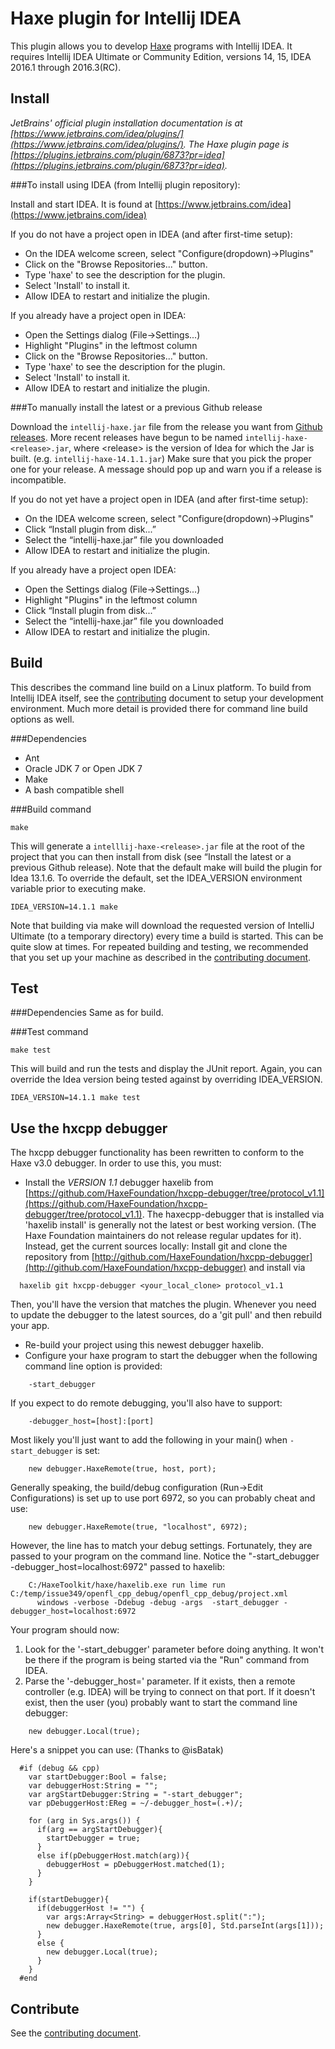 Haxe plugin for Intellij IDEA
======================================

This plugin allows you to develop [Haxe](http://haxe.org/) programs with Intellij IDEA.
It requires Intellij IDEA Ultimate or Community Edition, versions 14, 15, IDEA 2016.1 through 2016.3(RC).

Install
-------

*JetBrains' official plugin installation documentation is at [https://www.jetbrains.com/idea/plugins/](https://www.jetbrains.com/idea/plugins/).
The Haxe plugin page is [https://plugins.jetbrains.com/plugin/6873?pr=idea](https://plugins.jetbrains.com/plugin/6873?pr=idea).*

###To install using IDEA (from Intellij plugin repository):

Install and start IDEA.  It is found at [https://www.jetbrains.com/idea](https://www.jetbrains.com/idea)

If you do not have a project open in IDEA (and after first-time setup):
- On the IDEA welcome screen, select "Configure(dropdown)->Plugins"
- Click on the "Browse Repositories..." button.
- Type 'haxe' to see the description for the plugin.
- Select 'Install' to install it.
- Allow IDEA to restart and initialize the plugin.

If you already have a project open in IDEA:
- Open the Settings dialog (File->Settings...)
- Highlight "Plugins" in the leftmost column
- Click on the "Browse Repositories..." button.
- Type 'haxe' to see the description for the plugin.
- Select 'Install' to install it.
- Allow IDEA to restart and initialize the plugin.

###To manually install the latest or a previous Github release

Download the `intellij-haxe.jar` file from the release you want from [Github releases](https://github.com/TiVo/intellij-haxe/releases).
More recent releases have begun to be named `intellij-haxe-<release>.jar`, where &lt;release&gt; is the version of Idea for which the Jar is built.  (e.g. `intellij-haxe-14.1.1.jar`)
Make sure that you pick the proper one for your release.  A message should pop up and warn you if a release is incompatible.

If you do not yet have a project open in IDEA (and after first-time setup):
- On the IDEA welcome screen, select "Configure(dropdown)->Plugins"
- Click “Install plugin from disk...”
- Select the “intellij-haxe.jar” file you downloaded
- Allow IDEA to restart and initialize the plugin.

If you already have a project open IDEA:
- Open the Settings dialog (File->Settings...)
- Highlight "Plugins" in the leftmost column
- Click “Install plugin from disk...”
- Select the “intellij-haxe.jar” file you downloaded
- Allow IDEA to restart and initialize the plugin.

Build
-----

This describes the command line build on a Linux platform. To build from Intellij IDEA itself, see the [contributing](CONTRIBUTING.md) document to setup
your development environment.  Much more detail is provided there for command line build options as well.

###Dependencies
- Ant
- Oracle JDK 7 or Open JDK 7
- Make
- A bash compatible shell

###Build command
```
make
```

This will generate a `intelllij-haxe-<release>.jar` file at the root of the project that you can then install from disk
(see “Install the latest or a previous Github release).  Note that the default make will build the plugin for
Idea 13.1.6.  To override the default, set the IDEA_VERSION environment variable prior to executing make.

```
IDEA_VERSION=14.1.1 make
```

Note that building via make will download the requested version of IntelliJ Ultimate (to a temporary directory)
every time a build is started.  This can be quite slow at times.  For repeated building and testing, 
we recommended that you set up your machine as described in the [contributing document](CONTRIBUTING.md). 

Test
----

###Dependencies
Same as for build.

###Test command
```
make test
```

This will build and run the tests and display the JUnit report.  Again, you can override the Idea version
being tested against by overriding IDEA_VERSION.

```
IDEA_VERSION=14.1.1 make test
```


Use the hxcpp debugger
----------------------

The hxcpp debugger functionality has been rewritten to conform to the
Haxe v3.0 debugger.  In order to use this, you must:

- Install the *VERSION 1.1* debugger haxelib from [https://github.com/HaxeFoundation/hxcpp-debugger/tree/protocol_v1.1](https://github.com/HaxeFoundation/hxcpp-debugger/tree/protocol_v1.1).
  The haxecpp-debugger that is installed via 'haxelib install' is generally
  not the latest or best working version. (The Haxe Foundation maintainers
  do not release regular updates for it). Instead, get the current sources
  locally: Install git and clone the repository from
  [http://github.com/HaxeFoundation/hxcpp-debugger](http://github.com/HaxeFoundation/hxcpp-debugger)
  and install via
```
  haxelib git hxcpp-debugger <your_local_clone> protocol_v1.1
```
  Then, you'll have the version
  that matches the plugin. Whenever you need to update the debugger to
  the latest sources, do a 'git pull' and then rebuild your app.
- Re-build your project using this newest debugger haxelib.
- Configure your haxe program to start the debugger when the following
  command line option is provided:

```
    -start_debugger
```
  If you expect to do remote debugging, you'll also have to support:

```
    -debugger_host=[host]:[port]
```

  Most likely you'll just want to add the following in your main() when
  `-start_debugger` is set:
    
```
    new debugger.HaxeRemote(true, host, port);
```

  Generally speaking, the build/debug configuration (Run->Edit Configurations)
   is set up to use port 6972, so you can probably cheat and use:

```
    new debugger.HaxeRemote(true, "localhost", 6972);
```

  However, the line has to match your debug settings. Fortunately, they are
  passed to your program on the command line. Notice the
  "-start_debugger -debugger_host=localhost:6972" passed to haxelib:
```
    C:/HaxeToolkit/haxe/haxelib.exe run lime run C:/temp/issue349/openfl_cpp_debug/openfl_cpp_debug/project.xml
      windows -verbose -Ddebug -debug -args  -start_debugger -debugger_host=localhost:6972
```
Your program should now:
1) Look for the '-start_debugger' parameter before doing anything. It won't
 be there if the program is being started via the "Run" command from IDEA.
2) Parse the '-debugger_host=' parameter.  If it exists,
 then a remote controller (e.g. IDEA) will be trying to connect on that port.
 If it doesn't exist, then the user (you) probably want to start the command
 line debugger:
```
    new debugger.Local(true);
```

Here's a snippet you can use: (Thanks to @isBatak)
```
  #if (debug && cpp)
    var startDebugger:Bool = false;
    var debuggerHost:String = "";
    var argStartDebugger:String = "-start_debugger";
    var pDebuggerHost:EReg = ~/-debugger_host=(.+)/;

    for (arg in Sys.args()) {
      if(arg == argStartDebugger){
        startDebugger = true;
      }
      else if(pDebuggerHost.match(arg)){
        debuggerHost = pDebuggerHost.matched(1);
      }
    }

    if(startDebugger){
      if(debuggerHost != "") {
        var args:Array<String> = debuggerHost.split(":");
        new debugger.HaxeRemote(true, args[0], Std.parseInt(args[1]));
      }
      else {
        new debugger.Local(true);
      }
    }
  #end
```

Contribute
----------
See the [contributing document](CONTRIBUTING.md).
